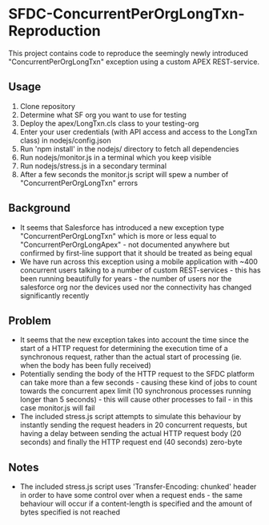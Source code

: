 SFDC-ConcurrentPerOrgLongTxn-Reproduction
=========
This project contains code to reproduce the seemingly newly introduced "ConcurrentPerOrgLongTxn" exception using a custom APEX REST-service.

Usage
------
1. Clone repository
2. Determine what SF org you want to use for testing
3. Deploy the apex/LongTxn.cls class to your testing-org
4. Enter your user credentials (with API access and access to the LongTxn class) in nodejs/config.json
5. Run 'npm install' in the nodejs/ directory to fetch all dependencies
6. Run nodejs/monitor.js in a terminal which you keep visible
7. Run nodejs/stress.js in a secondary terminal
8. After a few seconds the monitor.js script will spew a number of "ConcurrentPerOrgLongTxn" errors

Background
------
- It seems that Salesforce has introduced a new exception type "ConcurrentPerOrgLongTxn" which is more or less equal to "ConcurrentPerOrgLongApex" - not documented anywhere but confirmed by first-line support that it should be treated as being equal
- We have run across this exception using a mobile application with ~400 concurrent users talking to a number of custom REST-services - this has been running beautifully for years - the number of users nor the salesforce org nor the devices used nor the connectivity has changed significantly recently

Problem
------
- It seems that the new exception takes into account the time since the start of a HTTP request for determining the execution time of a synchronous request, rather than the actual start of processing (ie. when the body has been fully received)
- Potentially sending the body of the HTTP request to the SFDC platform can take more than a few seconds - causing these kind of jobs to count towards the concurrent apex limit (10 synchronous processes running longer than 5 seconds) - this will cause other processes to fail - in this case monitor.js will fail
- The included stress.js script attempts to simulate this behaviour by instantly sending the request headers in 20 concurrent requests, but having a delay between sending the actual HTTP request body (20 seconds) and finally the HTTP request end (40 seconds) zero-byte

Notes
------
- The included stress.js script uses 'Transfer-Encoding: chunked' header in order to have some control over when a request ends - the same behaviour will occur if a content-length is specified and the amount of bytes specified is not reached
